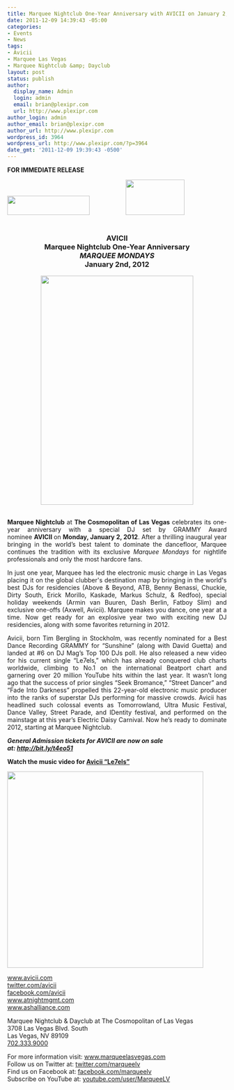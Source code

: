 ```yaml
---
title: Marquee Nightclub One-Year Anniversary with AVICII on January 2, 2012
date: 2011-12-09 14:39:43 -05:00
categories:
- Events
- News
tags:
- Avicii
- Marquee Las Vegas
- Marquee Nightclub &amp; Dayclub
layout: post
status: publish
author:
  display_name: Admin
  login: admin
  email: brian@plexipr.com
  url: http://www.plexipr.com
author_login: admin
author_email: brian@plexipr.com
author_url: http://www.plexipr.com
wordpress_id: 3964
wordpress_url: http://www.plexipr.com/?p=3964
date_gmt: '2011-12-09 19:39:43 -0500'
---
```


<p><strong>FOR IMMEDIATE RELEASE</strong></p>
<div><strong><img class="aligncenter" src="http://img2.ymlp258.net/plexipr_marqueesig.jpg" alt="" width="189" height="44" />                </strong><strong>         <img class="aligncenter" src="http://img2.ymlp258.net/plexipr_TheCosmopolitan.png" alt="" width="135" height="81" /></strong></div>
<div>
<div align="center">
<div><strong><br />
</strong></div>
<div align="center">
<h3 align="center"><strong>AVICII<br />
Marquee Nightclub One-Year Anniversary<em><br />
MARQUEE MONDAYS</em><br />
January 2nd, 2012</strong></h3>
</div>
</div>
<div align="center"><img src="http://img2.ymlp258.net/plexipr_magnumpraviciiphoto1.jpg" alt="" width="350" height="525" /></div>
<div><em><br />
</em></div>
<div>
<div>
<div>
<p style="text-align: justify;"><strong>Marquee Nightclub</strong> at <strong>The Cosmopolitan of Las Vegas</strong> celebrates its one-year anniversary with a special DJ set by GRAMMY Award nominee <strong>AVICII </strong>on <strong>Monday, January 2, 2012</strong>. After a thrilling inaugural year bringing in the world’s best talent to dominate the dancefloor, Marquee continues the tradition with its exclusive <em>Marquee Mondays</em> for nightlife professionals and only the most hardcore fans.</p>
<p style="text-align: justify;">In just one year, Marquee has led the electronic music charge in Las Vegas placing it on the global clubber's destination map by bringing in the world's best DJs for residencies (Above &amp; Beyond, ATB, Benny Benassi, Chuckie, Dirty South, Erick Morillo, Kaskade, Markus Schulz, &amp; Redfoo), special holiday weekends (Armin van Buuren, Dash Berlin, Fatboy Slim) and exclusive one-offs (Axwell, Avicii). Marquee makes you dance, one year at a time. Now get ready for an explosive year two with exciting new DJ residencies, along with some favorites returning in 2012.</p>
<p style="text-align: justify;">Avicii, born Tim Bergling in Stockholm, was recently nominated for a Best Dance Recording GRAMMY for “Sunshine” (along with David Guetta) and landed at #6 on DJ Mag’s Top 100 DJs poll. He also released a new video for his current single “Le7els,” which has already conquered club charts worldwide, climbing to No.1 on the international Beatport chart and garnering over 20 million YouTube hits within the last year. It wasn’t long ago that the success of prior singles “Seek Bromance,” “Street Dancer” and “Fade Into Darkness” propelled this 22-year-old electronic music producer into the ranks of superstar DJs performing for massive crowds. Avicii has headlined such colossal events as Tomorrowland, Ultra Music Festival, Dance Valley, Street Parade, and IDentity festival, and performed on the mainstage at this year’s Electric Daisy Carnival. Now he’s ready to dominate 2012, starting at Marquee Nightclub.</p>
<div>
<div>
<p><em><strong>General Admission tickets for AVICII are now on sale at: <a href="http://bit.ly/t4eo51" target="_blank">http://bit.ly/t4eo51</a></strong></em></p>
</div>
</div>
<p style="text-align: justify;"><strong>Watch the music video for <a href="http://youtu.be/_ovdm2yX4MA" target="_blank">Avicii “Le7els”</a></strong></p>
</div>
</div>
</div>
<div><img class="aligncenter" src="http://img2.ymlp258.net/plexipr_AviciiJan2Evite_1.jpg" alt="" width="450" /></div>
<p style="text-align: justify;"><a href="http://www.avicii.com/" target="_blank">www.avicii.com</a><a href="http://twitter.com/avicii" target="_blank"><br />
twitter.com/avicii</a><a href="http://facebook.com/avicii" target="_blank"><br />
facebook.com/avicii</a><a href="http://www.atnightmgmt.com/" target="_blank"><br />
www.atnightmgmt.com</a><a href="http://www.ashalliance.com/" target="_blank"><br />
www.ashalliance.com</a></p>
<p style="text-align: justify;">Marquee Nightclub &amp; Dayclub at The Cosmopolitan of Las Vegas<br />
3708 Las Vegas Blvd. South<br />
Las Vegas, NV 89109<a href="tel:702.333.9000" target="_blank"><br />
702.333.9000</a></p>
<div>
<p style="text-align: justify;">For more information visit: <a href="http://www.marqueelasvegas.com/" target="_blank">www</a><a href="http://www.marqueelasvegas.com/" target="_blank">.</a><a href="http://www.marqueelasvegas.com/" target="_blank">marqueelasvegas</a><a href="http://www.marqueelasvegas.com/" target="_blank">.</a><a href="http://www.marqueelasvegas.com/" target="_blank">com</a><br />
Follow us on Twitter at: <a href="http://www.twitter.com/marqueelv" target="_blank">twitter</a><a href="http://www.twitter.com/marqueelv" target="_blank">.</a><a href="http://www.twitter.com/marqueelv" target="_blank">com</a><a href="http://www.twitter.com/marqueelv" target="_blank">/</a><a href="http://www.twitter.com/marqueelv" target="_blank">marqueelv</a><br />
Find us on Facebook at: <a href="http://www.facebook.com/marqueelv" target="_blank">facebook</a><a href="http://www.facebook.com/marqueelv" target="_blank">.</a><a href="http://www.facebook.com/marqueelv" target="_blank">com</a><a href="http://www.facebook.com/marqueelv" target="_blank">/</a><a href="http://www.facebook.com/marqueelv" target="_blank">marqueelv</a><br />
Subscribe on YouTube at: <a href="http://www.youtube.com/user/MarqueeLV" target="_blank">youtube</a><a href="http://www.youtube.com/user/MarqueeLV" target="_blank">.</a><a href="http://www.youtube.com/user/MarqueeLV" target="_blank">com</a><a href="http://www.youtube.com/user/MarqueeLV" target="_blank">/</a><a href="http://www.youtube.com/user/MarqueeLV" target="_blank">user</a><a href="http://www.youtube.com/user/MarqueeLV" target="_blank">/</a><a href="http://www.youtube.com/user/MarqueeLV" target="_blank">MarqueeLV</a></p>
</div>
</div>
